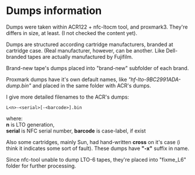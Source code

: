 # Dumps information

Dumps were taken within ACR122 + nfc-ltocm tool, and proxmark3.
They're differs in size, at least. (I not checked the content yet).

Dumps are structured according cartridge manufacturers, branded at cartridge case. (Real manufacturer, however, can be another. Like Dell-branded tapes are actually manufactured by Fujifilm.

Brand-new tape's dumps placed into "brand-new" subfolder of each brand.

Proxmark dumps have it's own default names, like _"hf-lto-9BC2991ADA-dump.bin"_ and placed in the same folder with ACR's dumps.

I give more detailed filenames to the ACR's dumps:

	L<n>-<serial>[-<barcode>].bin
    
where:  
	**n** is LTO generation,  
	**serial** is NFC serial number,
    **barcode** is case-label, if exist
    
Also some cartridges, mainly Sun, had hand-written **cross** on it's case (i think it indicates some sort of fault). These dumps have **"-x"** suffix in name.

Since nfc-tool unable to dump LTO-6 tapes, they're placed into "fixme_L6" folder for further processing.